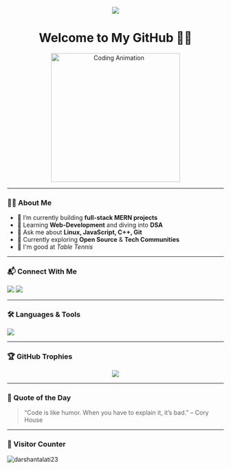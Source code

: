 <!-- Banner -->
<p align="center">
  <img src="https://readme-typing-svg.demolab.com/?lines=Hi+👋,+I'm+Darshan+Talati;MERN+Stack+Learner;DSA+Explorer;Open+Source+Enthusiast!&center=true&width=500&height=50">
</p>

<h1 align="center">Welcome to My GitHub 👨‍💻</h1>

<p align="center">
  <img src="https://media.giphy.com/media/qgQUggAC3Pfv687qPC/giphy.gif" width="300" alt="Coding Animation">
</p>

---

### 🧑‍💻 About Me

- 🔭 I’m currently building **full-stack MERN projects**
- 🌱 Learning **Web-Development** and diving into **DSA**
- 💬 Ask me about **Linux, JavaScript, C++, Git**
- 🎯 Currently exploring **Open Source** & **Tech Communities**
- 🏓 I'm good at *Table Tennis*

---

### 📬 Connect With Me

<p align="left">
  <a href="https://linkedin.com/in/dkt-ekantik" target="blank"><img src="https://img.shields.io/badge/-Darshan%20Talati-blue?style=for-the-badge&logo=Linkedin&logoColor=white" /></a>
  <a href="https://codeforces.com/profile/dkt_ekantik" target="blank"><img src="https://img.shields.io/badge/Codeforces-dkt__ekantik-orange?style=for-the-badge&logo=codeforces" /></a>
</p>

---

### 🛠️ Languages & Tools

<p align="left">
  <img src="https://skillicons.dev/icons?i=c,cpp,java,js,html,css,tailwind,figma,git,linux" />
</p>

---

### 🏆 GitHub Trophies

<p align="center">
  <img src="https://github-profile-trophy.vercel.app/?username=darshantalati23&theme=onedark&row=1&column=7" />
</p>

---

### 🧠 Quote of the Day
> “Code is like humor. When you have to explain it, it’s bad.” – Cory House

---

### 🧮 Visitor Counter
<p align="left">
  <img src="https://komarev.com/ghpvc/?username=darshantalati23&label=Profile%20views&color=0e75b6&style=flat" alt="darshantalati23" />
</p>

